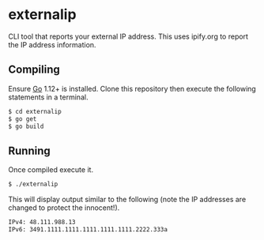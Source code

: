# externalip
CLI tool that reports your external IP address. This uses ipify.org to report 
the IP address information.

## Compiling
Ensure [Go](https://golang.org) 1.12+ is installed. Clone this repository then
execute the following statements in a terminal.

```bash
$ cd externalip
$ go get
$ go build
```

## Running
Once compiled execute it.

```bash
$ ./externalip
```

This will display output similar to the following (note the IP addresses
are changed to protect the innocent!).

```bash
IPv4: 48.111.988.13
IPv6: 3491.1111.1111.1111.1111.1111.2222.333a
```

